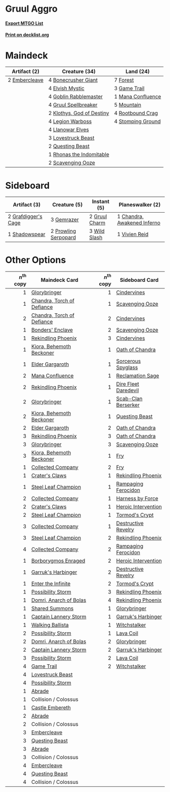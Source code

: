 # Gruul Aggro

#### [Export MTGO List](../collection/Gruul%20Aggro/Gruul%20Aggro.txt)
#### [Print on decklist.org](http://decklist.org/?deckmain=4%09Bonecrusher%20Giant%0A4%09Elvish%20Mystic%0A2%09Embercleave%0A7%09Forest%0A3%09Game%20Trail%0A4%09Goblin%20Rabblemaster%0A4%09Gruul%20Spellbreaker%0A2%09Klothys,%20God%20of%20Destiny%0A4%09Legion%20Warboss%0A4%09Llanowar%20Elves%0A3%09Lovestruck%20Beast%0A1%09Mana%20Confluence%0A5%09Mountain%0A2%09Questing%20Beast%0A1%09Rhonas%20the%20Indomitable%0A4%09Rootbound%20Crag%0A2%09Scavenging%20Ooze%0A4%09Stomping%20Ground&deckside=1%09Chandra,%20Awakened%20Inferno%0A3%09Gemrazer%0A2%09Grafdigger's%20Cage%0A2%09Gruul%20Charm%0A2%09Prowling%20Serpopard%0A1%09Shadowspear%0A1%09Vivien%20Reid%0A3%09Wild%20Slash)
# Maindeck

|                                      Artifact (2)                                      |                                           Creature (34)                                            |                                         Land (24)                                          |
|----------------------------------------------------------------------------------------|----------------------------------------------------------------------------------------------------|--------------------------------------------------------------------------------------------|
|2 [Embercleave](http://gatherer.wizards.com/Pages/Card/Details.aspx?multiverseid=473082)|4 [Bonecrusher Giant](http://gatherer.wizards.com/Pages/Card/Details.aspx?multiverseid=473077)      |7 [Forest](http://gatherer.wizards.com/Pages/Card/Details.aspx?multiverseid=439860)         |
|                                                                                        |4 [Elvish Mystic](http://gatherer.wizards.com/Pages/Card/Details.aspx?multiverseid=389499)          |3 [Game Trail](http://gatherer.wizards.com/Pages/Card/Details.aspx?multiverseid=410044)     |
|                                                                                        |4 [Goblin Rabblemaster](http://gatherer.wizards.com/Pages/Card/Details.aspx?multiverseid=438486)    |1 [Mana Confluence](http://gatherer.wizards.com/Pages/Card/Details.aspx?multiverseid=409573)|
|                                                                                        |4 [Gruul Spellbreaker](http://gatherer.wizards.com/Pages/Card/Details.aspx?multiverseid=457323)     |5 [Mountain](http://gatherer.wizards.com/Pages/Card/Details.aspx?multiverseid=439859)       |
|                                                                                        |2 [Klothys, God of Destiny](http://gatherer.wizards.com/Pages/Card/Details.aspx?multiverseid=476471)|4 [Rootbound Crag](http://gatherer.wizards.com/Pages/Card/Details.aspx?multiverseid=420934) |
|                                                                                        |4 [Legion Warboss](http://gatherer.wizards.com/Pages/Card/Details.aspx?multiverseid=452859)         |4 [Stomping Ground](http://gatherer.wizards.com/Pages/Card/Details.aspx?multiverseid=405110)|
|                                                                                        |4 [Llanowar Elves](http://gatherer.wizards.com/Pages/Card/Details.aspx?multiverseid=129626)         |                                                                                            |
|                                                                                        |3 [Lovestruck Beast](http://gatherer.wizards.com/Pages/Card/Details.aspx?multiverseid=473127)       |                                                                                            |
|                                                                                        |2 [Questing Beast](http://gatherer.wizards.com/Pages/Card/Details.aspx?multiverseid=473133)         |                                                                                            |
|                                                                                        |1 [Rhonas the Indomitable](http://gatherer.wizards.com/Pages/Card/Details.aspx?multiverseid=426884) |                                                                                            |
|                                                                                        |2 [Scavenging Ooze](http://gatherer.wizards.com/Pages/Card/Details.aspx?multiverseid=420783)        |                                                                                            |


# Sideboard

|                                         Artifact (3)                                         |                                         Creature (5)                                          |                                      Instant (5)                                       |                                           Planeswalker (2)                                           |
|----------------------------------------------------------------------------------------------|-----------------------------------------------------------------------------------------------|----------------------------------------------------------------------------------------|------------------------------------------------------------------------------------------------------|
|2 [Grafdigger's Cage](http://gatherer.wizards.com/Pages/Card/Details.aspx?multiverseid=278452)|3 [Gemrazer](http://gatherer.wizards.com/Pages/Card/Details.aspx?multiverseid=479675)          |2 [Gruul Charm](http://gatherer.wizards.com/Pages/Card/Details.aspx?multiverseid=460304)|1 [Chandra, Awakened Inferno](http://gatherer.wizards.com/Pages/Card/Details.aspx?multiverseid=466881)|
|1 [Shadowspear](http://gatherer.wizards.com/Pages/Card/Details.aspx?multiverseid=476487)      |2 [Prowling Serpopard](http://gatherer.wizards.com/Pages/Card/Details.aspx?multiverseid=426882)|3 [Wild Slash](http://gatherer.wizards.com/Pages/Card/Details.aspx?multiverseid=391959) |1 [Vivien Reid](http://gatherer.wizards.com/Pages/Card/Details.aspx?multiverseid=447344)              |


# Other Options

|*n*<sup>th</sup> copy|                                            Maindeck Card                                            |*n*<sup>th</sup> copy|                                        Sideboard Card                                         |
|--------------------:|-----------------------------------------------------------------------------------------------------|--------------------:|-----------------------------------------------------------------------------------------------|
|                    1|[Glorybringer](http://gatherer.wizards.com/Pages/Card/Details.aspx?multiverseid=426836)              |                    1|[Cindervines](http://gatherer.wizards.com/Pages/Card/Details.aspx?multiverseid=457305)         |
|                    1|[Chandra, Torch of Defiance](http://gatherer.wizards.com/Pages/Card/Details.aspx?multiverseid=417683)|                    1|[Scavenging Ooze](http://gatherer.wizards.com/Pages/Card/Details.aspx?multiverseid=420783)     |
|                    2|[Chandra, Torch of Defiance](http://gatherer.wizards.com/Pages/Card/Details.aspx?multiverseid=417683)|                    2|[Cindervines](http://gatherer.wizards.com/Pages/Card/Details.aspx?multiverseid=457305)         |
|                    1|[Bonders' Enclave](http://gatherer.wizards.com/Pages/Card/Details.aspx?multiverseid=479765)          |                    2|[Scavenging Ooze](http://gatherer.wizards.com/Pages/Card/Details.aspx?multiverseid=420783)     |
|                    1|[Rekindling Phoenix](http://gatherer.wizards.com/Pages/Card/Details.aspx?multiverseid=439768)        |                    3|[Cindervines](http://gatherer.wizards.com/Pages/Card/Details.aspx?multiverseid=457305)         |
|                    1|[Kiora, Behemoth Beckoner](http://gatherer.wizards.com/Pages/Card/Details.aspx?multiverseid=461159)  |                    1|[Oath of Chandra](http://gatherer.wizards.com/Pages/Card/Details.aspx?multiverseid=407623)     |
|                    1|[Elder Gargaroth](http://gatherer.wizards.com/Pages/Card/Details.aspx?multiverseid=485502)           |                    1|[Sorcerous Spyglass](http://gatherer.wizards.com/Pages/Card/Details.aspx?multiverseid=435407)  |
|                    2|[Mana Confluence](http://gatherer.wizards.com/Pages/Card/Details.aspx?multiverseid=409573)           |                    1|[Reclamation Sage](http://gatherer.wizards.com/Pages/Card/Details.aspx?multiverseid=389651)    |
|                    2|[Rekindling Phoenix](http://gatherer.wizards.com/Pages/Card/Details.aspx?multiverseid=439768)        |                    1|[Dire Fleet Daredevil](http://gatherer.wizards.com/Pages/Card/Details.aspx?multiverseid=439756)|
|                    2|[Glorybringer](http://gatherer.wizards.com/Pages/Card/Details.aspx?multiverseid=426836)              |                    1|[Scab-Clan Berserker](http://gatherer.wizards.com/Pages/Card/Details.aspx?multiverseid=398461) |
|                    2|[Kiora, Behemoth Beckoner](http://gatherer.wizards.com/Pages/Card/Details.aspx?multiverseid=461159)  |                    1|[Questing Beast](http://gatherer.wizards.com/Pages/Card/Details.aspx?multiverseid=473133)      |
|                    2|[Elder Gargaroth](http://gatherer.wizards.com/Pages/Card/Details.aspx?multiverseid=485502)           |                    2|[Oath of Chandra](http://gatherer.wizards.com/Pages/Card/Details.aspx?multiverseid=407623)     |
|                    3|[Rekindling Phoenix](http://gatherer.wizards.com/Pages/Card/Details.aspx?multiverseid=439768)        |                    3|[Oath of Chandra](http://gatherer.wizards.com/Pages/Card/Details.aspx?multiverseid=407623)     |
|                    3|[Glorybringer](http://gatherer.wizards.com/Pages/Card/Details.aspx?multiverseid=426836)              |                    3|[Scavenging Ooze](http://gatherer.wizards.com/Pages/Card/Details.aspx?multiverseid=420783)     |
|                    3|[Kiora, Behemoth Beckoner](http://gatherer.wizards.com/Pages/Card/Details.aspx?multiverseid=461159)  |                    1|[Fry](http://gatherer.wizards.com/Pages/Card/Details.aspx?multiverseid=466894)                 |
|                    1|[Collected Company](http://gatherer.wizards.com/Pages/Card/Details.aspx?multiverseid=394519)         |                    2|[Fry](http://gatherer.wizards.com/Pages/Card/Details.aspx?multiverseid=466894)                 |
|                    1|[Crater's Claws](http://gatherer.wizards.com/Pages/Card/Details.aspx?multiverseid=386509)            |                    1|[Rekindling Phoenix](http://gatherer.wizards.com/Pages/Card/Details.aspx?multiverseid=439768)  |
|                    1|[Steel Leaf Champion](http://gatherer.wizards.com/Pages/Card/Details.aspx?multiverseid=443070)       |                    1|[Rampaging Ferocidon](http://gatherer.wizards.com/Pages/Card/Details.aspx?multiverseid=435308) |
|                    2|[Collected Company](http://gatherer.wizards.com/Pages/Card/Details.aspx?multiverseid=394519)         |                    1|[Harness by Force](http://gatherer.wizards.com/Pages/Card/Details.aspx?multiverseid=380432)    |
|                    2|[Crater's Claws](http://gatherer.wizards.com/Pages/Card/Details.aspx?multiverseid=386509)            |                    1|[Heroic Intervention](http://gatherer.wizards.com/Pages/Card/Details.aspx?multiverseid=423776) |
|                    2|[Steel Leaf Champion](http://gatherer.wizards.com/Pages/Card/Details.aspx?multiverseid=443070)       |                    1|[Tormod's Crypt](http://gatherer.wizards.com/Pages/Card/Details.aspx?multiverseid=389723)      |
|                    3|[Collected Company](http://gatherer.wizards.com/Pages/Card/Details.aspx?multiverseid=394519)         |                    1|[Destructive Revelry](http://gatherer.wizards.com/Pages/Card/Details.aspx?multiverseid=373351) |
|                    3|[Steel Leaf Champion](http://gatherer.wizards.com/Pages/Card/Details.aspx?multiverseid=443070)       |                    2|[Rekindling Phoenix](http://gatherer.wizards.com/Pages/Card/Details.aspx?multiverseid=439768)  |
|                    4|[Collected Company](http://gatherer.wizards.com/Pages/Card/Details.aspx?multiverseid=394519)         |                    2|[Rampaging Ferocidon](http://gatherer.wizards.com/Pages/Card/Details.aspx?multiverseid=435308) |
|                    1|[Borborygmos Enraged](http://gatherer.wizards.com/Pages/Card/Details.aspx?multiverseid=366283)       |                    2|[Heroic Intervention](http://gatherer.wizards.com/Pages/Card/Details.aspx?multiverseid=423776) |
|                    1|[Garruk's Harbinger](http://gatherer.wizards.com/Pages/Card/Details.aspx?multiverseid=485508)        |                    2|[Destructive Revelry](http://gatherer.wizards.com/Pages/Card/Details.aspx?multiverseid=373351) |
|                    1|[Enter the Infinite](http://gatherer.wizards.com/Pages/Card/Details.aspx?multiverseid=366411)        |                    2|[Tormod's Crypt](http://gatherer.wizards.com/Pages/Card/Details.aspx?multiverseid=389723)      |
|                    1|[Possibility Storm](http://gatherer.wizards.com/Pages/Card/Details.aspx?multiverseid=369013)         |                    3|[Rekindling Phoenix](http://gatherer.wizards.com/Pages/Card/Details.aspx?multiverseid=439768)  |
|                    1|[Domri, Anarch of Bolas](http://gatherer.wizards.com/Pages/Card/Details.aspx?multiverseid=461118)    |                    4|[Rekindling Phoenix](http://gatherer.wizards.com/Pages/Card/Details.aspx?multiverseid=439768)  |
|                    1|[Shared Summons](http://gatherer.wizards.com/Pages/Card/Details.aspx?multiverseid=466947)            |                    1|[Glorybringer](http://gatherer.wizards.com/Pages/Card/Details.aspx?multiverseid=426836)        |
|                    1|[Captain Lannery Storm](http://gatherer.wizards.com/Pages/Card/Details.aspx?multiverseid=435290)     |                    1|[Garruk's Harbinger](http://gatherer.wizards.com/Pages/Card/Details.aspx?multiverseid=485508)  |
|                    1|[Walking Ballista](http://gatherer.wizards.com/Pages/Card/Details.aspx?multiverseid=423848)          |                    1|[Witchstalker](http://gatherer.wizards.com/Pages/Card/Details.aspx?multiverseid=370806)        |
|                    2|[Possibility Storm](http://gatherer.wizards.com/Pages/Card/Details.aspx?multiverseid=369013)         |                    1|[Lava Coil](http://gatherer.wizards.com/Pages/Card/Details.aspx?multiverseid=452858)           |
|                    2|[Domri, Anarch of Bolas](http://gatherer.wizards.com/Pages/Card/Details.aspx?multiverseid=461118)    |                    2|[Glorybringer](http://gatherer.wizards.com/Pages/Card/Details.aspx?multiverseid=426836)        |
|                    2|[Captain Lannery Storm](http://gatherer.wizards.com/Pages/Card/Details.aspx?multiverseid=435290)     |                    2|[Garruk's Harbinger](http://gatherer.wizards.com/Pages/Card/Details.aspx?multiverseid=485508)  |
|                    3|[Possibility Storm](http://gatherer.wizards.com/Pages/Card/Details.aspx?multiverseid=369013)         |                    2|[Lava Coil](http://gatherer.wizards.com/Pages/Card/Details.aspx?multiverseid=452858)           |
|                    4|[Game Trail](http://gatherer.wizards.com/Pages/Card/Details.aspx?multiverseid=410044)                |                    2|[Witchstalker](http://gatherer.wizards.com/Pages/Card/Details.aspx?multiverseid=370806)        |
|                    4|[Lovestruck Beast](http://gatherer.wizards.com/Pages/Card/Details.aspx?multiverseid=473127)          |                     |                                                                                               |
|                    4|[Possibility Storm](http://gatherer.wizards.com/Pages/Card/Details.aspx?multiverseid=369013)         |                     |                                                                                               |
|                    1|[Abrade](http://gatherer.wizards.com/Pages/Card/Details.aspx?multiverseid=430772)                    |                     |                                                                                               |
|                    1|Collision / Colossus                                                                                 |                     |                                                                                               |
|                    1|[Castle Embereth](http://gatherer.wizards.com/Pages/Card/Details.aspx?multiverseid=473201)           |                     |                                                                                               |
|                    2|[Abrade](http://gatherer.wizards.com/Pages/Card/Details.aspx?multiverseid=430772)                    |                     |                                                                                               |
|                    2|Collision / Colossus                                                                                 |                     |                                                                                               |
|                    3|[Embercleave](http://gatherer.wizards.com/Pages/Card/Details.aspx?multiverseid=473082)               |                     |                                                                                               |
|                    3|[Questing Beast](http://gatherer.wizards.com/Pages/Card/Details.aspx?multiverseid=473133)            |                     |                                                                                               |
|                    3|[Abrade](http://gatherer.wizards.com/Pages/Card/Details.aspx?multiverseid=430772)                    |                     |                                                                                               |
|                    3|Collision / Colossus                                                                                 |                     |                                                                                               |
|                    4|[Embercleave](http://gatherer.wizards.com/Pages/Card/Details.aspx?multiverseid=473082)               |                     |                                                                                               |
|                    4|[Questing Beast](http://gatherer.wizards.com/Pages/Card/Details.aspx?multiverseid=473133)            |                     |                                                                                               |
|                    4|Collision / Colossus                                                                                 |                     |                                                                                               |

